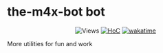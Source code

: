 #  the-m4x-bot bot

<p align="center">
 <img src="https://hits.seeyoufarm.com/api/count/incr/badge.svg?url=https://github.com/m4xx1m/the-m4x-bot&title=views%20daily/total" alt="Views" />
 <a href="https://hitsofcode.com/github/m4xx1m/stickdistortbot/view?branch=v2"><img alt="HoC" src="https://hitsofcode.com/github/m4xx1m/the-m4x-bot?branch=main"/></a>
 <a href="https://wakatime.com/badge/github/m4xx1m/the-m4x-bot"><img src="https://wakatime.com/badge/github/m4xx1m/the-m4x-bot.svg" alt="wakatime"/></a>
</p>

More utilities for fun and work
